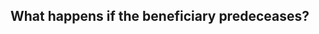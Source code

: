 <!-- 
started: 2024-03-21 
--> 


## What happens if the beneficiary predeceases?


<!-- 
The following never received an answer: 


NYSB T&E Listserv  
https://communities.nysba.org/communities/community-home/digestviewer/viewthread?GroupId=139&MessageKey=0abebff5-0a67-4c43-b1d2-aa1e1ee0e009&CommunityKey=97af6907-1585-4e55-aa79-f995a08c1407&tab=digestviewer&hlmlt=VT

Posted 04-22-2021 06:07 PM 

> Dear Listmates,
> 
> My client recently passed away leaving US Savings Bonds payable on death to her niece who predeceased her.  The title on the bonds was never changed.  I believe that the bonds are now payable to my client's estate.  Is that correct? 
> 
> Thank you.   
> 
> 
> Susan Flanagan  
> 80 Orville Drive   
> Suite 100  
> Bohemia, NY 11716  
> (631) 396-0150  
> Susan@SusanAFlanagan.com

-->